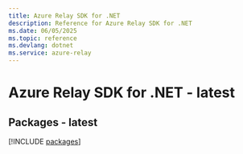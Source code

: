 ```yaml
---
title: Azure Relay SDK for .NET
description: Reference for Azure Relay SDK for .NET
ms.date: 06/05/2025
ms.topic: reference
ms.devlang: dotnet
ms.service: azure-relay
---
```

# Azure Relay SDK for .NET - latest
## Packages - latest
[!INCLUDE [packages](relay-index.md)]